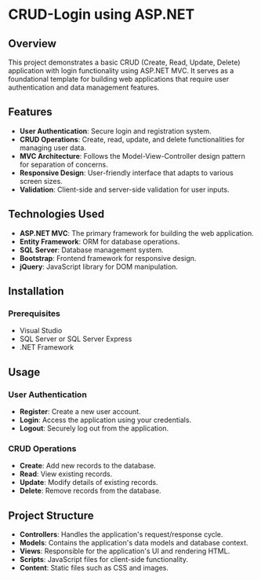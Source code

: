 # CRUD-Login using ASP.NET

## Overview

This project demonstrates a basic CRUD (Create, Read, Update, Delete) application with login functionality using ASP.NET MVC. It serves as a foundational template for building web applications that require user authentication and data management features.

## Features

- **User Authentication**: Secure login and registration system.
- **CRUD Operations**: Create, read, update, and delete functionalities for managing user data.
- **MVC Architecture**: Follows the Model-View-Controller design pattern for separation of concerns.
- **Responsive Design**: User-friendly interface that adapts to various screen sizes.
- **Validation**: Client-side and server-side validation for user inputs.

## Technologies Used

- **ASP.NET MVC**: The primary framework for building the web application.
- **Entity Framework**: ORM for database operations.
- **SQL Server**: Database management system.
- **Bootstrap**: Frontend framework for responsive design.
- **jQuery**: JavaScript library for DOM manipulation.

## Installation

### Prerequisites

- Visual Studio 
- SQL Server or SQL Server Express
- .NET Framework 

## Usage

### User Authentication

- **Register**: Create a new user account.
- **Login**: Access the application using your credentials.
- **Logout**: Securely log out from the application.

### CRUD Operations

- **Create**: Add new records to the database.
- **Read**: View existing records.
- **Update**: Modify details of existing records.
- **Delete**: Remove records from the database.

## Project Structure

- **Controllers**: Handles the application's request/response cycle.
- **Models**: Contains the application's data models and database context.
- **Views**: Responsible for the application's UI and rendering HTML.
- **Scripts**: JavaScript files for client-side functionality.
- **Content**: Static files such as CSS and images.
